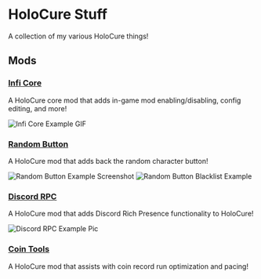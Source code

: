 # HoloCure Stuff
A collection of my various HoloCure things!

## Mods

### [Infi Core](https://github.com/mashirochan/HoloCure-InfiCore)
A HoloCure core mod that adds in-game mod enabling/disabling, config editing, and more!

![Infi Core Example GIF](https://github.com/mashirochan/HoloCure-InfiCore/blob/38b6996b7c42a96458a90aa11c41e18bf554feb9/Infi%20Core%20Example.gif)

### [Random Button](https://github.com/mashirochan/HoloCure-RandomButton)
A HoloCure mod that adds back the random character button! 

![Random Button Example Screenshot](https://github.com/mashirochan/HoloCure-RandomButton/blob/de5a312a468a71780ec9020bb0197ac9f1d856d1/Random%20Button%20Example.gif)
![Random Button Blacklist Example](https://github.com/mashirochan/HoloCure-RandomButton/blob/c53c972cd36bb615c1ae283a5f6b42e25a8d2269/Blacklist%20Example.gif)

### [Discord RPC](https://github.com/mashirochan/HoloCure-DiscordRPC)
A HoloCure mod that adds Discord Rich Presence functionality to HoloCure!

![Discord RPC Example Pic](https://i.imgur.com/OCGviId.png)

### [Coin Tools](https://github.com/mashirochan/HoloCure-CoinTools)
A HoloCure mod that assists with coin record run optimization and pacing!
